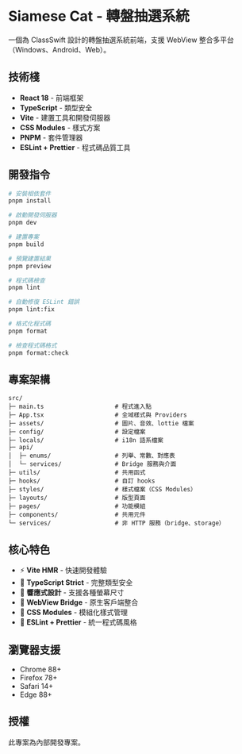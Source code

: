 # Siamese Cat - 轉盤抽選系統

一個為 ClassSwift 設計的轉盤抽選系統前端，支援 WebView 整合多平台（Windows、Android、Web）。

## 技術棧

- **React 18** - 前端框架
- **TypeScript** - 類型安全
- **Vite** - 建置工具和開發伺服器
- **CSS Modules** - 樣式方案
- **PNPM** - 套件管理器
- **ESLint + Prettier** - 程式碼品質工具

## 開發指令

```bash
# 安裝相依套件
pnpm install

# 啟動開發伺服器
pnpm dev

# 建置專案
pnpm build

# 預覽建置結果
pnpm preview

# 程式碼檢查
pnpm lint

# 自動修復 ESLint 錯誤
pnpm lint:fix

# 格式化程式碼
pnpm format

# 檢查程式碼格式
pnpm format:check
```

## 專案架構

```
src/
├─ main.ts                    # 程式進入點
├─ App.tsx                    # 全域樣式與 Providers
├─ assets/                    # 圖片、音效、lottie 檔案
├─ config/                    # 設定檔案
├─ locals/                    # i18n 語系檔案
├─ api/
│  ├─ enums/                  # 列舉、常數、對應表
│  └─ services/               # Bridge 服務與介面
├─ utils/                     # 共用函式
├─ hooks/                     # 自訂 hooks
├─ styles/                    # 樣式檔案（CSS Modules）
├─ layouts/                   # 版型頁面
├─ pages/                     # 功能模組
├─ components/                # 共用元件
└─ services/                  # 非 HTTP 服務（bridge、storage）
```

## 核心特色

- ⚡ **Vite HMR** - 快速開發體驗
- 🎯 **TypeScript Strict** - 完整類型安全
- 📱 **響應式設計** - 支援各種螢幕尺寸
- 🌉 **WebView Bridge** - 原生客戶端整合
- 🎨 **CSS Modules** - 模組化樣式管理
- 🔧 **ESLint + Prettier** - 統一程式碼風格


## 瀏覽器支援

- Chrome 88+
- Firefox 78+
- Safari 14+
- Edge 88+

## 授權

此專案為內部開發專案。